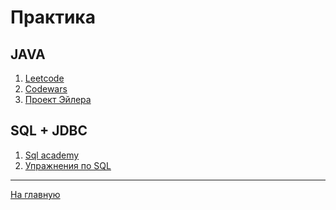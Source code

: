 # Практика

## JAVA
1) [Leetcode](https://leetcode.com/problemset/)
2) [Codewars](https://www.codewars.com/kata/search/java?q=&beta=false&order_by=sort_date%20desc)
3) [Проект Эйлера](https://euler.jakumo.org/problems.html)
## SQL + JDBC
1) [Sql academy](https://sql-academy.org/ru)
2) [Упражнения по SQL](https://www.sql-ex.ru/)

_________________________________________________________________
[На главную](https://github.com/ArtemA1ekseev/learning-java-2025/blob/main/README.md)
